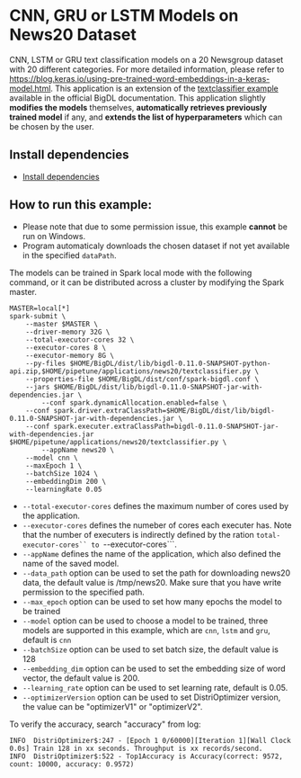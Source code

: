 # CNN, GRU or LSTM Models on News20 Dataset

CNN, LSTM or GRU text classification models on a 20 Newsgroup dataset with 20 different categories. 
For more detailed information, please refer to <https://blog.keras.io/using-pre-trained-word-embeddings-in-a-keras-model.html>. 
This application is an extension of the [textclassifier example](https://github.com/intel-analytics/BigDL/tree/master/pyspark/bigdl/models/textclassifier) 
available in the official BigDL documentation. This application slightly **modifies the models** themselves, 
**automatically retrieves previously trained model** if any, and **extends the list of hyperparameters** which can be chosen by the user.

## Install dependencies
 * [Install dependencies](../../README.md#install.bigdl.dependencies)

## How to run this example:
- Please note that due to some permission issue, this example **cannot** be run on Windows.
- Program automaticaly downloads the chosen dataset if not yet available in the specified `dataPath`.

The models can be trained in Spark local mode with the following command, or it can be distributed across a cluster by modifying the Spark master.

```{r, engine='sh'}
MASTER=local[*]
spark-submit \
	--master $MASTER \
	--driver-memory 32G \
	--total-executor-cores 32 \
	--executor-cores 8 \
	--executor-memory 8G \
	--py-files $HOME/BigDL/dist/lib/bigdl-0.11.0-SNAPSHOT-python-api.zip,$HOME/pipetune/applications/news20/textclassifier.py \
	--properties-file $HOME/BigDL/dist/conf/spark-bigdl.conf \
	--jars $HOME/BigDL/dist/lib/bigdl-0.11.0-SNAPSHOT-jar-with-dependencies.jar \
        --conf spark.dynamicAllocation.enabled=false \
	--conf spark.driver.extraClassPath=$HOME/BigDL/dist/lib/bigdl-0.11.0-SNAPSHOT-jar-with-dependencies.jar \
	--conf spark.executer.extraClassPath=bigdl-0.11.0-SNAPSHOT-jar-with-dependencies.jar $HOME/pipetune/applications/news20/textclassifier.py \
        --appName news20 \
	--model cnn \
	--maxEpoch 1 \
	--batchSize 1024 \
	--embeddingDim 200 \
	--learningRate 0.05
 ```

* ```--total-executor-cores``` defines the maximum number of cores used by the application.
* ```--executor-cores``` defines the numeber of cores each executer has. Note that the number of executers is indirectly defined by the ration ```total-executor-cores`` to ```--executor-cores```.
* `--appName` defines the name of the application, which also defined the name of the saved model.
* `--data_path` option can be used to set the path for downloading news20 data, the default value is /tmp/news20. Make sure that you have write permission to the specified path.
* `--max_epoch` option can be used to set how many epochs the model to be trained
* `--model` option can be used to choose a model to be trained, three models are supported in this example,
which are `cnn`, `lstm` and `gru`, default is `cnn`
* `--batchSize` option can be used to set batch size, the default value is 128
* `--embedding_dim` option can be used to set the embedding size of word vector, the default value is 200.
* `--learning_rate` option can be used to set learning rate, default is 0.05.
* `--optimizerVersion` option can be used to set DistriOptimizer version, the value can be "optimizerV1" or "optimizerV2".

To verify the accuracy, search "accuracy" from log:

```
INFO  DistriOptimizer$:247 - [Epoch 1 0/60000][Iteration 1][Wall Clock 0.0s] Train 128 in xx seconds. Throughput is xx records/second.
INFO  DistriOptimizer$:522 - Top1Accuracy is Accuracy(correct: 9572, count: 10000, accuracy: 0.9572)
```
